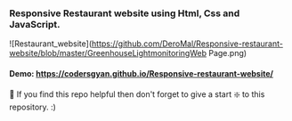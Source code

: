 ### Responsive Restaurant website using Html, Css and JavaScript.

![Restaurant_website](https://github.com/DeroMal/Responsive-restaurant-website/blob/master/GreenhouseLightmonitoringWeb Page.png)

#### Demo: https://codersgyan.github.io/Responsive-restaurant-website/


🙏 If you find this repo helpful then don't forget to give a start ❇️  to this repository. :)

